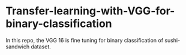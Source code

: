 # Transfer-learning-with-VGG-for-binary-classification
In this repo, the VGG 16 is fine tuning for binary classification of sushi-sandwich dataset. 
